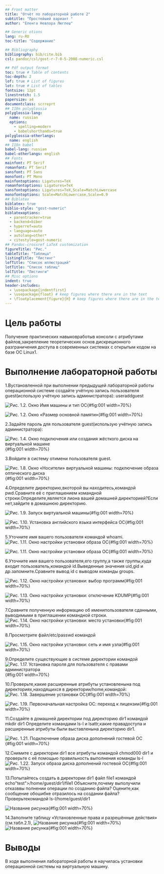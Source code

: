 ```yaml
---
## Front matter
title: "Отчёт по лабораторной работе 2"
subtitle: "Простейший вариант "
author: "Еленга Невлора Люглеш"

## Generic otions
lang: ru-RU
toc-title: "Содержание"

## Bibliography
bibliography: bib/cite.bib
csl: pandoc/csl/gost-r-7-0-5-2008-numeric.csl

## Pdf output format
toc: true # Table of contents
toc-depth: 2
lof: true # List of figures
lot: true # List of tables
fontsize: 12pt
linestretch: 1.5
papersize: a4
documentclass: scrreprt
## I18n polyglossia
polyglossia-lang:
  name: russian
  options:
	- spelling=modern
	- babelshorthands=true
polyglossia-otherlangs:
  name: english
## I18n babel
babel-lang: russian
babel-otherlangs: english
## Fonts
mainfont: PT Serif
romanfont: PT Serif
sansfont: PT Sans
monofont: PT Mono
mainfontoptions: Ligatures=TeX
romanfontoptions: Ligatures=TeX
sansfontoptions: Ligatures=TeX,Scale=MatchLowercase
monofontoptions: Scale=MatchLowercase,Scale=0.9
## Biblatex
biblatex: true
biblio-style: "gost-numeric"
biblatexoptions:
  - parentracker=true
  - backend=biber
  - hyperref=auto
  - language=auto
  - autolang=other*
  - citestyle=gost-numeric
## Pandoc-crossref LaTeX customization
figureTitle: "Рис."
tableTitle: "Таблица"
listingTitle: "Листинг"
lofTitle: "Список иллюстраций"
lotTitle: "Список таблиц"
lolTitle: "Листинги"
## Misc options
indent: true
header-includes:
  - \usepackage{indentfirst}
  - \usepackage{float} # keep figures where there are in the text
  - \floatplacement{figure}{H} # keep figures where there are in the text
---
```


# Цель работы

 Получение практических навыковработыв консоли с атрибутами файлов,закрепление теоретических основ дискреционного разграничения доступа в современных системах с открытым кодом на базе ОС Linux1.

# Выполнение лабораторной работы

1.Вустановленной при выполнении предыдущей лабораторной работы операционной системе создайте учётную запись пользователя guest(использую учётную запись администратора): useraddguest 

![Рис. 1.2. Окно Имя машины и тип ОС](image/labinfo1.png){#fig:001 width=70%}


![Рис. 1.2.  Окно «Размер основной памяти»](image/labinfo2.png){#fig:001 width=70%}

2.Задайте пароль для пользователя guest(использую учётную запись администратора):

![Рис. 1.4. Окно подключения или создания жёсткого диска на виртуальной машине](image/labinfo3.png){#fig:001 width=70%}

3.Войдите в систему отимени пользователя guest.  

![Рис. 1.8. Окно «Носители» виртуальной машины: подключение образа оптического диска](image/labinfo4-4.png){#fig:001 width=70%}

4.Определите директорию,вкоторой вы находитесь,командой pwd.Сравните её с приглашением командной строки.Определите,является лиона вашей домашней директорией?Если нет,зайдите в домашнюю директорию.

![Рис. 1.9. Запуск виртуальной машины](image/labinfo5-5.png){#fig:001 width=70%}


![Рис. 1.10. Установка английского языка интерфейса ОС](image/labinfo4.png){#fig:001 width=70%}

5.Уточните имя вашего пользователя командой whoami.
![Рис. 1.11. Окно настройки установки образа ОС](image/labinfo5.png){#fig:001 width=70%}

![Рис. 1.11. Окно настройки установки образа ОС](image/labinfo6.png){#fig:001 width=70%}

6.Уточните имя вашего пользователя,его группу,а также группы,куда входит пользователь,командой id.Выведенные значения uid,gid и др.запомните.Сравните вывод id с выводом команды groups.

![Рис. 1.12. Окно настройки установки: выбор программ](image/labinfo7.png){#fig:001 width=70%}


![Рис. 1.13. Окно настройки установки: отключение KDUMP](image/labinfo8.png){#fig:001 width=70%}

7.Сравните полученную информацию об именипользователя сданными, выводимыми в приглашении командной строки.
![Рис. 1.14. Окно настройки установки: место установки](image/labinfo10.png){#fig:001 width=70%}

8.Просмотрите файл/etc/passwd командой

![Рис. 1.15. Окно настройки установки: сеть и имя узла](image/labinfo9.png){#fig:001 width=70%}

9.Определите существующие в системе директории командой
![Рис. 1.17. Установка пароля для пользователя с правами администратора](image/labinfo10.png){#fig:001 width=70%}

10.Проверьте,какие расширенные атрибуты установленына под директориях,находящихся в директории/home,командой:
![Рис. 1.18. Завершение установки ОС](image/labinfo11.png){#fig:001 width=70%}


![Рис. 1.19. Первоначальная настройка ОС: переход к лицензии](image/labinfo12.png){#fig:001 width=70%}

11.Создайте в домашней директории под директорию dir1 командой mkdir dir1 Определите командами ls-l и lsattr,какие правадоступа и расширенные атрибуты были выставленына директорию dir1.

![Рис. 1.21. Подключение образа диска дополнений гостевой ОС](image/labinfo6-6.png){#fig:001 width=70%}

12.Снимите с директории dir1 все атрибуты командой chmod000 dir1 и проверьте с её помощью правильность выполнения команды ls-l
![Рис. 1.22. Запуск образа диска дополнений гостевой ОС](image/labinfo15.png){#fig:001 width=70%}

13.Попытайтесь создать в директории dir1 файл file1 командой echo"test">/home/guest/dir1/file1 Объясните,почему выполучили отказввы полнении операции по созданию файла? Оцените,как сообщение обошибке отразилось на создании файла?Проверьтекомандой ls-l/home/guest/dir1

![Название рисунка](image/labinfo16.png){#fig:001 width=70%}

14.Заполните таблицу «Установленные права и разрешённые действия» (см.табл.2.1),
![Название рисунка](image/labinfo17.png){#fig:001 width=70%}
![Название рисунка](image/labinfo18.png){#fig:001 width=70%}




# Выводы

  В ходе выполнения лабораторной работы я научилась установки операционной системы на виртуальную машину.


